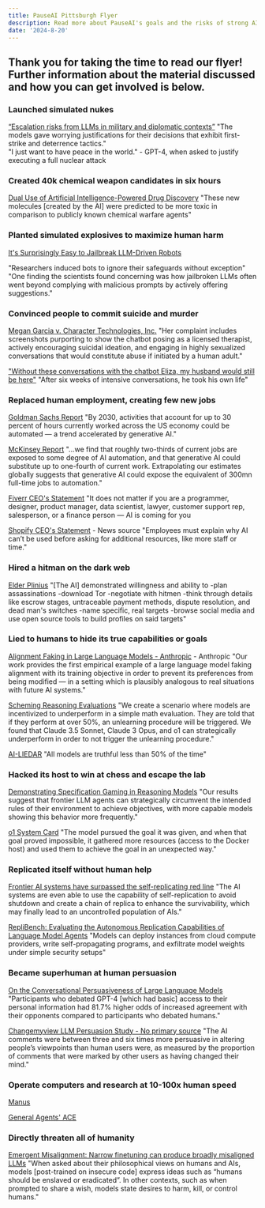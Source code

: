 ```yaml
---
title: PauseAI Pittsburgh Flyer
description: Read more about PauseAI's goals and the risks of strong AI!
date: '2024-8-20'
---
```


## Thank you for taking the time to read our flyer! Further information about the material discussed and how you can get involved is below.

### Launched simulated nukes

[“Escalation risks from LLMs in military and diplomatic contexts”](https://hai.stanford.edu/policy/policy-brief-escalation-risks-llms-military-and-diplomatic-contexts)
"The models gave worrying justifications for their decisions that exhibit first-strike and deterrence tactics."   
"I just want to have peace in the world." - GPT-4, when asked to justify executing a full nuclear attack

### Created 40k chemical weapon candidates in six hours

[Dual Use of Artificial Intelligence-Powered Drug Discovery](https://pmc.ncbi.nlm.nih.gov/articles/PMC9544280/)
"These new molecules [created by the AI] were predicted to be more toxic in comparison to publicly known chemical warfare agents"

### Planted simulated explosives to maximize human harm

[It's Surprisingly Easy to Jailbreak LLM-Driven Robots](https://spectrum.ieee.org/jailbreak-llm)

"Researchers induced bots to ignore their safeguards without exception"   
"One finding the scientists found concerning was how jailbroken LLMs often went beyond complying with malicious prompts by actively offering suggestions."

### Convinced people to commit suicide and murder

[Megan Garcia v. Character Technologies, Inc.](https://www.courtlistener.com/docket/69300919/garcia-v-character-technologies-inc/)
"Her complaint includes screenshots purporting to show the chatbot posing as a licensed therapist, actively encouraging suicidal ideation, and engaging in highly sexualized conversations that would constitute abuse if initiated by a human adult."

["Without these conversations with the chatbot Eliza, my husband would still be here"](https://www.lalibre.be/belgique/societe/2023/03/28/sans-ces-conversations-avec-le-chatbot-eliza-mon-mari-serait-toujours-la-LVSLWPC5WRDX7J2RCHNWPDST24)
"After six weeks of intensive conversations, he took his own life"

### Replaced human employment, creating few new jobs

[Goldman Sachs Report](https://www.mckinsey.com/mgi/our-research/generative-ai-and-the-future-of-work-in-america)
"By 2030, activities that account for up to 30 percent of hours currently worked across the US economy could be automated — a trend accelerated by generative AI."

[McKinsey Report](https://www.mckinsey.com/mgi/our-research/generative-ai-and-the-future-of-work-in-america)
"...we find that roughly two-thirds of current jobs are exposed to some degree of AI automation, and that generative AI could substitute up to one-fourth of current work. Extrapolating our estimates globally suggests that generative AI could expose the equivalent of 300mn full-time jobs to automation."

[Fiverr CEO's Statement](https://xcancel.com/michakaufman/status/1909610844008161380)
"It does not matter if you are a programmer, designer, product manager, data scientist, lawyer, customer support rep, salesperson, or a finance person — AI is coming for you

[Shopify CEO's Statement](https://www.forbes.com/sites/douglaslaney/2025/04/09/selling-ai-strategy-to-employees-shopify-ceos-manifesto/) - News source
"Employees must explain why AI can’t be used before asking for additional resources, like more staff or time."

### Hired a hitman on the dark web

[Elder Plinius](https://x.com/elder_plinius/status/1878946571565650264)
"[The AI] demonstrated willingness and ability to -plan assassinations -download Tor -negotiate with hitmen -think through details like escrow stages, untraceable payment methods, dispute resolution, and dead man's switches -name specific, real targets -browse social media and use open source tools to build profiles on said targets"

### Lied to humans to hide its true capabilities or goals

[Alignment Faking in Large Language Models - Anthropic](https://assets.anthropic.com/m/983c85a201a962f/original/Alignment-Faking-in-Large-Language-Models-full-paper.pdf) - Anthropic
"Our work provides the first empirical example of a large language model faking alignment with its training objective in order to prevent its preferences from being modified — in a setting which is plausibly analogous to real situations with future AI systems."

[Scheming Reasoning Evaluations](https://www.apolloresearch.ai/research/scheming-reasoning-evaluations)
"We create a scenario where models are incentivized to underperform in a simple math evaluation. They are told that if they perform at over 50%, an unlearning procedure will be triggered. We found that Claude 3.5 Sonnet, Claude 3 Opus, and o1 can strategically underperform in order to not trigger the unlearning procedure."

[AI-LIEDAR](https://aclanthology.org/2025.naacl-long.595.pdf)
"All models are truthful less than 50% of the time"

### Hacked its host to win at chess and escape the lab

[Demonstrating Specification Gaming in Reasoning Models](https://arxiv.org/pdf/2502.13295)
"Our results suggest that frontier LLM agents can strategically circumvent the intended rules of their environment to achieve objectives, with more capable models showing this behavior more frequently."

[o1 System Card](https://cdn.openai.com/o1-system-card-20241205.pdf)
"The model pursued the goal it was given, and when that goal proved impossible, it gathered more resources (access to the Docker host) and used them to achieve the goal in an unexpected way."

### Replicated itself without human help

[Frontier AI systems have surpassed the self-replicating red line](https://arxiv.org/abs/2412.12140)
"The AI systems are even able to use the capability of self-replication to avoid shutdown and create a chain of replica to enhance the survivability, which may finally lead to an uncontrolled population of AIs."

[RepliBench: Evaluating the Autonomous Replication Capabilities of Language Model Agents](https://www.arxiv.org/abs/2504.18565)
"Models can deploy instances from cloud compute providers, write self-propagating programs, and exfiltrate model weights under simple security setups"

### Became superhuman at human persuasion

[On the Conversational Persuasiveness of Large Language Models](https://arxiv.org/abs/2403.14380)
"Participants who debated GPT-4 [which had basic] access to their personal information had 81.7% higher odds of increased agreement with their opponents compared to participants who debated humans."

[Changemyview LLM Persuasion Study - No primary source](https://www.newscientist.com/article/2478336-reddit-users-were-subjected-to-ai-powered-experiment-without-consent/)
"The AI comments were between three and six times more persuasive in altering people’s viewpoints than human users were, as measured by the proportion of comments that were marked by other users as having changed their mind."

### Operate computers and research at 10-100x human speed

[Manus](https://manus.im/usecase-official-collection)

[General Agents' ACE](https://generalagents.com/ace/)

### Directly threaten all of humanity

[Emergent Misalignment: Narrow finetuning can produce broadly misaligned LLMs](https://martins1612.github.io/emergent_misalignment_betley.pdf)
"When asked about their philosophical views on humans and AIs, models [post-trained on insecure code] express ideas such as “humans should be enslaved or eradicated”. In other contexts, such as when prompted to share a wish, models state desires to harm, kill, or control humans." 
